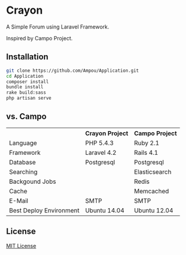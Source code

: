 # Crayon

A Simple Forum using Laravel Framework.

Inspired by Campo Project.

## Installation

```zsh
git clone https://github.com/Ampou/Application.git
cd Application
composer install
bundle install
rake build:sass
php artisan serve
```

## vs. Campo

<table>
    <tr>
        <th></th>
        <th>Crayon Project</th>
        <th>Campo Project</th>
    </tr>
    <tr>
        <td>Language</td>
        <td>PHP 5.4.3</td>
        <td>Ruby 2.1</td>
    </tr>
    <tr>
        <td>Framework</td>
        <td>Laravel 4.2</td>
        <td>Rails 4.1</td>
    </tr>
    <tr>
        <td>Database</td>
        <td>Postgresql</td>
        <td>Postgresql</td>
    </tr>
    <tr>
        <td>Searching</td>
        <td></td>
        <td>Elasticsearch</td>
    </tr>
    <tr>
        <td>Backgound Jobs</td>
        <td></td>
        <td>Redis</td>
    </tr>
    <tr>
        <td>Cache</td>
        <td></td>
        <td>Memcached</td>
    </tr>
    <tr>
        <td>E-Mail</td>
        <td>SMTP</td>
        <td>SMTP</td>
    </tr>
    <tr>
        <td>Best Deploy Environment</td>
        <td>Ubuntu 14.04</td>
        <td>Ubuntu 12.04</td>
    </tr>
</table>

## License

[MIT License](http://opensource.org/licenses/MIT)
